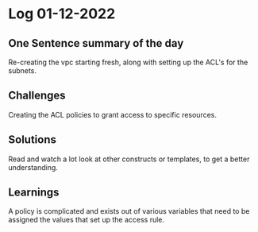 # Log 01-12-2022

## One Sentence summary of the day
Re-creating the vpc starting fresh, along with setting up the ACL's for the subnets.

## Challenges
Creating the ACL policies to grant access to specific resources.

## Solutions
Read and watch a lot look at other constructs or templates, to get a better understanding.

## Learnings
A policy is complicated and exists out of various variables that need to be assigned the values that set up the access rule.
